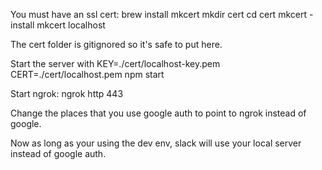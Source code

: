 You must have an ssl cert:
brew install mkcert
mkdir cert
cd cert
mkcert -install
mkcert localhost

The cert folder is gitignored so it's safe to put here.

Start the server with 
KEY=./cert/localhost-key.pem CERT=./cert/localhost.pem npm start

Start ngrok:
ngrok http 443

Change the places that you use google auth to point to ngrok instead of google.

Now as long as your using the dev env, slack will use your local server instead of google auth.